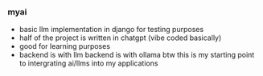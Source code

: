 ### myai 
- basic llm implementation in django for testing purposes
- half of the project is written in chatgpt (vibe coded basically)
- good for learning purposes 
- backend is with llm backend is with ollama btw
this is my starting point to intergrating ai/llms into my applications 
